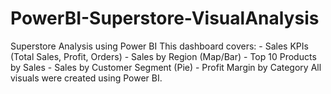 # PowerBI-Superstore-VisualAnalysis
Superstore Analysis using Power BI This dashboard covers: - Sales KPIs (Total Sales, Profit, Orders) - Sales by Region (Map/Bar) - Top 10 Products by Sales - Sales by Customer Segment (Pie) - Profit Margin by Category  All visuals were created using Power BI.
